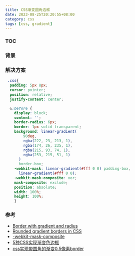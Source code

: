 ```yaml
---
title: CSS渐变圆角边框
date: 2023-08-25T20:20:55+08:00
category: css
tags: [css, gradient]
---
```


### TOC

### 背景



### 解决方案

```css
 .css{
  padding: 5px 8px;
  cursor: pointer;
  position: relative;
  justify-content: center;

  &:before {
    display: block;
    content: '';
    border-radius: 6px;
    border: 1px solid transparent;
    background: linear-gradient(
        90deg,
        rgba(222, 23, 213, 1),
        rgba(174, 26, 235, 1),
        rgba(215, 93, 74, 1),
        rgba(253, 215, 51, 1)
      )
      border-box;
    -webkit-mask: linear-gradient(#fff 0 0) padding-box,
      linear-gradient(#fff 0 0);
    -webkit-mask-composite: xor;
    mask-composite: exclude;
    position: absolute;
    width: 100%;
    height: 100%;
    }
```


### 参考
- [Border with gradient and radius](https://dev.to/afif/border-with-gradient-and-radius-387f)
- [Rounded gradient borders in CSS](https://medium.com/@jonas_wolfram/rounded-gradient-borders-in-css-6cfefd754281)
- [-webkit-mask-composite](https://developer.mozilla.org/en-US/docs/Web/CSS/-webkit-mask-composite)
- [5种CSS实现渐变色边框](https://mp.weixin.qq.com/s?__biz=MjM5MDA2MTI1MA==&mid=2649115656&idx=2&sn=3e5739a25b4ba5e89529dac5590b7681&chksm=be586ba5892fe2b34d26580224acf7842a99a73d7ea87bcc33aa231238154685379e03df76e6&scene=27)
- [css实现带圆角的渐变0.5像素border](https://cloud.tencent.com/developer/article/2074149)






